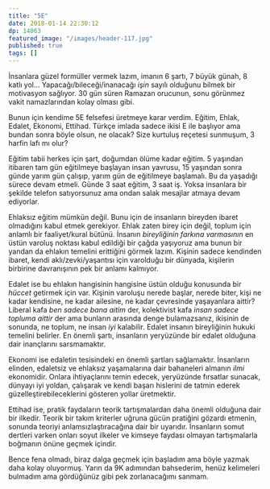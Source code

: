 ```yaml
---
title: "5E"
date: 2018-01-14 22:30:12
dp: 14063
featured_image: "/images/header-117.jpg"
published: true
tags: []
---
```




İnsanlara güzel formüller vermek lazım, imanın 6 şartı, 7 büyük günah, 8 katlı
yol... Yapacağı/bileceği/inanacağı *işin* sayılı olduğunu bilmek bir motivasyon
sağlıyor. 30 gün süren Ramazan orucunun, sonu görünmez vakit namazlarından kolay
olması gibi.

Bunun için kendime 5E felsefesi üretmeye karar verdim. Eğitim, Ehlak, Edalet,
Ekonomi, Ettihad. Türkçe imlada sadece ikisi E ile başlıyor ama bundan sonra
böyle olsun, ne olacak? Size kurtuluş reçetesi sunmuşum, 3 harfin lafı mı olur?

Eğitim tabii herkes için şart, doğumdan ölüme kadar eğitim. 5 yaşından
itibaren tam gün eğitilmeye başlayan insan yavrusu, 15 yaşından sonra günde
yarım gün çalışıp, yarım gün de eğitilmeye başlamalı. Bu da yaşadığı sürece
devam etmeli. Günde 3 saat eğitim, 3 saat iş. Yoksa insanlara bir şekilde
telefon satıyorsunuz ama ondan salak mesajlar atmaya devam ediyorlar.

Ehlaksız eğitim mümkün değil. Bunu için de insanların bireyden ibaret olmadığını
kabul etmek gerekiyor. Ehlak zaten birey için değil, toplum için anlamlı bir
faaliyet/kural bütünü. İnsanın *bireyliğinin farkına varmasının* en üstün
varoluş noktası kabul edildiği bir çağda yaşıyoruz ama bunun bir yandan da
ehlakın temelini erittiğini görmek lazım. Kişinin sadece kendinden ibaret, kendi
aklı/zevki/yaşantısı için varolduğu bir dünyada, kişilerin birbirine
davranışının pek bir anlamı kalmıyor. 

Edalet ise bu ehlakın hangisinin hangisine üstün olduğu konusunda bir *hüccet*
getirmek için var. Kişinin varoluşu nerede başlar, nerede biter, kişi ne kadar
kendisine, ne kadar ailesine, ne kadar çevresinde yaşayanlara aittir? Liberal
kafa *ben sadece bana aitim* der, kolektivist kafa *insan sadece topluma aittir*
der ama bunların arasında denge bulamazsanız, ikisinin de sonunda, ne toplum, ne
insan *iyi* kalabilir. Edalet insanın bireyliğinin hukuki temelini belirler. En
önemli şartı, insanların yeryüzünde bir edalet olduğuna dair inançlarını
sarsmamaktır.

Ekonomi ise edaletin tesisindeki en önemli şartları sağlamaktır. İnsanların
elinden, edaletsiz ve ehlaksız yaşamalarına dair bahaneleri almanın *ilmi*
ekonomidir. Onlara ihtiyaçlarını temin edecek, yeryüzünde fırsatlar sunacak,
dünyayı iyi yoldan, çalışarak ve kendi başarı hislerini de tatmin ederek
güzelleştirebileceklerini gösteren yollar üretmektir. 

Ettihad ise, pratik faydaların teorik tartışmalardan daha önemli olduğuna dair
bir ilkedir. Teorik bir takım kriterler uğruna gücün pratiğini gözardı etmenin,
sonunda teoriyi anlamsızlaştıracağına dair bir uyarıdır. İnsanların somut
dertleri varken onları soyut ilkeler ve kimseye faydası olmayan tartışmalarla
boğmanın önüne geçmek içindir.

Bence fena olmadı, biraz dalga geçmek için başladım ama böyle yazmak daha kolay
oluyormuş. Yarın da 9K adımından bahsederim, henüz kelimeleri bulmadım ama
gördüğünüz gibi pek zorlanacağımı sanmam.


